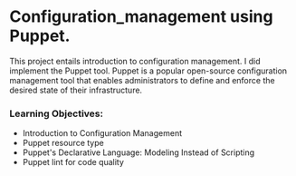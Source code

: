 # Configuration_management using Puppet.

This project entails introduction to configuration management. I did implement the Puppet tool.
Puppet is a popular open-source configuration management tool that enables administrators to define and enforce the desired state of their infrastructure.


### Learning Objectives:

 - Introduction to Configuration Management
 - Puppet resource type
 - Puppet's Declarative Language: Modeling Instead of Scripting
 - Puppet lint for code quality
